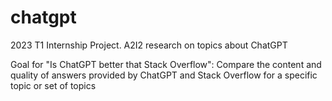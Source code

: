 # chatgpt
2023 T1 Internship Project. A2I2 research on topics about ChatGPT

Goal for "Is ChatGPT better that Stack Overflow": Compare the content and quality of answers provided by ChatGPT and Stack Overflow for a specific topic or set of topics
